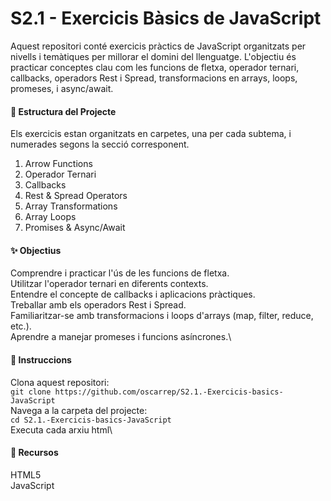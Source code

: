 # S2.1 - Exercicis Bàsics de JavaScript
Aquest repositori conté exercicis pràctics de JavaScript organitzats per nivells i temàtiques per millorar el domini del llenguatge. L'objectiu és practicar conceptes clau com les funcions de fletxa, operador ternari, callbacks, operadors Rest i Spread, transformacions en arrays, loops, promeses, i async/await.

#### 📂 Estructura del Projecte
Els exercicis estan organitzats en carpetes, una per cada subtema, i numerades segons la secció corresponent.

1. Arrow Functions
2. Operador Ternari
3. Callbacks
4. Rest & Spread Operators
5. Array Transformations
6. Array Loops
7. Promises & Async/Await

#### ✨ Objectius
Comprendre i practicar l'ús de les funcions de fletxa.\
Utilitzar l'operador ternari en diferents contexts.\
Entendre el concepte de callbacks i aplicacions pràctiques.\
Treballar amb els operadors Rest i Spread.\
Familiaritzar-se amb transformacions i loops d'arrays (map, filter, reduce, etc.).\
Aprendre a manejar promeses i funcions asíncrones.\

#### 🚀 Instruccions
Clona aquest repositori:\
``git clone https://github.com/oscarrep/S2.1.-Exercicis-basics-JavaScript``\
Navega a la carpeta del projecte:\
``cd S2.1.-Exercicis-basics-JavaScript``\
Executa cada arxiu html\

#### 🔗 Recursos
HTML5\
JavaScript
